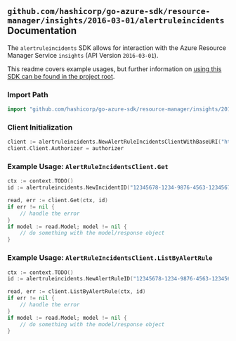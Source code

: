 
## `github.com/hashicorp/go-azure-sdk/resource-manager/insights/2016-03-01/alertruleincidents` Documentation

The `alertruleincidents` SDK allows for interaction with the Azure Resource Manager Service `insights` (API Version `2016-03-01`).

This readme covers example usages, but further information on [using this SDK can be found in the project root](https://github.com/hashicorp/go-azure-sdk/tree/main/docs).

### Import Path

```go
import "github.com/hashicorp/go-azure-sdk/resource-manager/insights/2016-03-01/alertruleincidents"
```


### Client Initialization

```go
client := alertruleincidents.NewAlertRuleIncidentsClientWithBaseURI("https://management.azure.com")
client.Client.Authorizer = authorizer
```


### Example Usage: `AlertRuleIncidentsClient.Get`

```go
ctx := context.TODO()
id := alertruleincidents.NewIncidentID("12345678-1234-9876-4563-123456789012", "example-resource-group", "alertRuleValue", "incidentValue")

read, err := client.Get(ctx, id)
if err != nil {
	// handle the error
}
if model := read.Model; model != nil {
	// do something with the model/response object
}
```


### Example Usage: `AlertRuleIncidentsClient.ListByAlertRule`

```go
ctx := context.TODO()
id := alertruleincidents.NewAlertRuleID("12345678-1234-9876-4563-123456789012", "example-resource-group", "alertRuleValue")

read, err := client.ListByAlertRule(ctx, id)
if err != nil {
	// handle the error
}
if model := read.Model; model != nil {
	// do something with the model/response object
}
```
